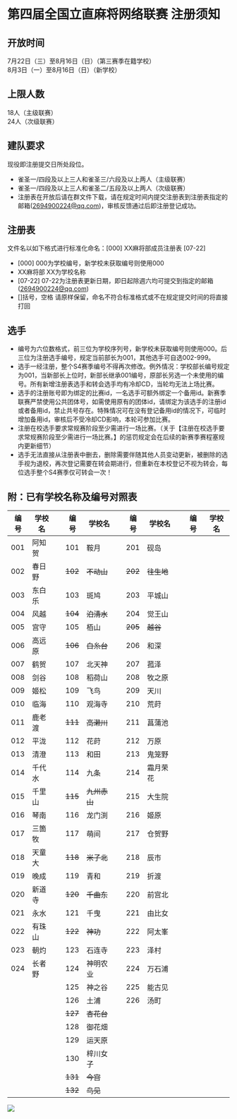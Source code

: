 # 第四届全国立直麻将网络联赛 注册须知  
  
## 开放时间
7月22日（三）至8月16日（日）（第三赛季在籍学校）  
8月3日（一）至8月16日（日）（新学校）  
  
## 上限人数
18人（主级联赛）  
24人（次级联赛）  
  
## 建队要求
现役即注册提交日所处段位。
- 雀圣一/四段及以上三人和雀圣三/六段及以上两人（主级联赛）
- 雀圣一/四段及以上三人和雀圣二/五段及以上两人（次级联赛）
- 注册表在开放后请在群文件下载，请在规定时间内提交注册表到注册表指定的邮箱(2694900224@qq.com)，审核反馈通过后即注册登记成功。
  
## 注册表
文件名以如下格式进行标准化命名：[000] XX麻将部成员注册表 [07-22]
- [000] 000为学校编号，新学校未获取编号则使用000
- XX麻将部 XX为学校名称
- [07-22] 07-22为注册表更新日期，即日起除週六均可提交到指定的邮箱(2694900224@qq.com)
- []括号，空格 请原样保留，命名不符合标准格式或不在规定提交时间的将直接打回
  
## 选手 
- 编号为六位数格式，前三位为学校序列号，新学校未获取编号则使用000。后三位为注册选手编号，规定当前部长为001，其他选手可自选002-999。
- 选手一经注册，整个S4赛季编号不得再次修改。例外情况：学校部长编号规定为001，当新部长上位时，新部长继承001编号，原部长另选一个未使用的编号。所有新增注册表选手和转会选手均有冷却CD，当轮均无法上场比赛。
- 选手的注册账号即为绑定的比赛id，一名选手可额外绑定一个备用id。新赛季联赛严禁使用公共团体号，如需使用原有的团体id，请绑定为该选手的注册id或者备用id，禁止共号存在。特殊情况可在没有登记备用id的情况下，可临时增加备用id，审核后不受冷却CD影响，本轮可参加比赛。
- 注册在校选手要求常规赛阶段至少需进行一场比赛。（关于【注册在校选手要求常规赛阶段至少需进行一场比赛。】的惩罚规定会在后续的新赛季赛程塞规内更新细节）  
- 选手无法直接从注册表中删去，删除需要伴随其他人员变动更新，被删除的选手视为退校，再次登记需要在转会期进行，但重新在本校登记不视为转会，每位选手整个S4赛季仅可转会一次！

## 附：已有学校名称及编号对照表

| 编号 | 学校名 |     | 编号    | 学校名       |     | 编号    | 学校名     |     | 编号 | 学校名 |
| ---- | ------ | --- | ------- | ------------ | --- | ------- | ---------- | --- | ---- | ------ |
| 001  | 阿知贺 |     | 101     | 鞍月         |     | 201     | 砚岛       |     |      |        |
| 002  | 春日野 |     | ~~102~~ | ~~不动山~~   |     | ~~202~~ | ~~往生地~~ |     |      |        |
| 003  | 东白乐 |     | 103     | 斑鸠         |     | 203     | 平城山     |     |      |        |
| 004  | 风越   |     | ~~104~~ | ~~泊清水~~   |     | 204     | 觉王山     |     |      |        |
| 005  | 宫守   |     | 105     | 栢山         |     | ~~205~~ | ~~越谷~~   |     |      |        |
| 006  | 高远原 |     | ~~106~~ | ~~白糸台~~   |     | 206     | 和深       |     |      |        |
| 007  | 鹤贺   |     | 107     | 北天神       |     | 207     | 菰泽       |     |      |        |
| 008  | 剑谷   |     | 108     | 稻荷山       |     | 208     | 牧之原     |     |      |        |
| 009  | 姬松   |     | 109     | 飞鸟         |     | 209     | 天川       |     |      |        |
| 010  | 临海   |     | 110     | 观海寺       |     | 210     | 荒莳       |     |      |        |
| 011  | 鹿老渡 |     | ~~111~~ | ~~高濑川~~   |     | 211     | 菖蒲池     |     |      |        |
| 012  | 平泷   |     | 112     | 花莳         |     | 212     | 万原       |     |      |        |
| 013  | 清澄   |     | 113     | 和田         |     | 213     | 鬼笼野     |     |      |        |
| 014  | 千代水 |     | 114     | 九条         |     | 214     | 霜月荣花   |     |      |        |
| 015  | 千里山 |     | ~~115~~ | ~~九州赤山~~ |     | 215     | 大生院     |     |      |        |
| 016  | 琴南   |     | 116     | 龙门渕       |     | 216     | 姬原       |     |      |        |
| 017  | 三箇牧 |     | 117     | 萌间         |     | 217     | 仓贺野     |     |      |        |
| 018  | 天童大 |     | ~~118~~ | ~~米子北~~   |     | 218     | 辰市       |     |      |        |
| 019  | 晚成   |     | 119     | 青和         |     | 219     | 折渡       |     |      |        |
| 020  | 新道寺 |     | ~~120~~ | ~~千曲东~~   |     | 220     | 前宫北     |     |      |        |
| 021  | 永水   |     | 121     | 千曳         |     | 221     | 由比女     |     |      |        |
| 022  | 有珠山 |     | ~~122~~ | ~~神功~~     |     | 222     | 阿太峯     |     |      |        |
| 023  | 朝灼   |     | 123     | 石连寺       |     | 223     | 泽村       |     |      |        |
| 024  | 长者野 |     | 124     | 神明农业     |     | 224     | 万石浦     |     |      |        |
|      |        |     | 125     | 神之谷       |     | 225     | 能古见     |     |      |        |
|      |        |     | 126     | 土浦         |     | 226     | 汤町       |     |      |        |
|      |        |     | ~~127~~ | ~~杏花台~~   |     |         |            |     |      |        |
|      |        |     | 128     | 御花畑       |     |         |            |     |      |        |
|      |        |     | 129     | 运天原       |     |         |            |     |      |        |
|      |        |     | 130     | 梓川女子     |     |         |            |     |      |        |
|      |        |     | ~~131~~ | ~~今宫~~     |     |         |            |     |      |        |
|      |        |     | ~~132~~ | ~~鸟见~~     |     |         |            |     |      |        |

![](https://www.z4a.net/images/2020/02/08/u.png)
